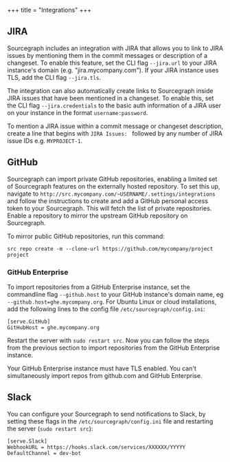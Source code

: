 +++
title = "Integrations"
+++

## JIRA

Sourcegraph includes an integration with JIRA that allows you to link to JIRA issues by mentioning them in the commit messages or description of a changeset. To enable this feature, set the CLI flag `--jira.url` to your JIRA instance's domain (e.g. "jira.mycompany.com"). If your JIRA instance uses TLS, add the CLI flag `--jira.tls`.

The integration can also automatically create links to Sourcegraph inside JIRA issues that have been mentioned in a changeset. To enable this, set the CLI flag `--jira.credentials` to the basic auth information of a JIRA user on your instance in the format `username:password`.

To mention a JIRA issue within a commit message or changeset description, create a line that begins with `JIRA Issues: ` followed by any number of JIRA issue IDs e.g. `MYPROJECT-1`.

## GitHub

Sourcegraph can import private GitHub repositories, enabling a limited set of Sourcegraph features on the externally hosted repository. To set this up, navigate to `http://src.mycompany.com/~USERNAME/.settings/integrations` and follow the instructions to create and add a GitHub personal access token to your Sourcegraph. This will fetch the list of private repositories. Enable a repository to mirror the upstream GitHub repository on Sourcegraph.

To mirror public GitHub repositories, run this command:

`src repo create -m --clone-url https://github.com/mycompany/project project`

### GitHub Enterprise

To import repositories from a GitHub Enterprise instance, set the commandline flag `--github.host` to your GitHub instance's domain name, eg `--github.host=ghe.mycompany.org`. For Ubuntu Linux or cloud installations, add the following lines to the config file `/etc/sourcegraph/config.ini`:

```
[serve.GitHub]
GitHubHost = ghe.mycompany.org
```

Restart the server with `sudo restart src`. Now you can follow the steps from the previous section to import repositories from the GitHub Enterprise instance.

Your GitHub Enterprise instance must have TLS enabled. You can't simultaneously import repos from github.com and GitHub Enterprise.

## Slack

You can configure your Sourcegraph to send notifications to Slack, by setting these flags in the `/etc/sourcegraph/config.ini` file and restarting the server (`sudo restart src`):

```
[serve.Slack]
WebhookURL = https://hooks.slack.com/services/XXXXXX/YYYYY
DefaultChannel = dev-bot
```
